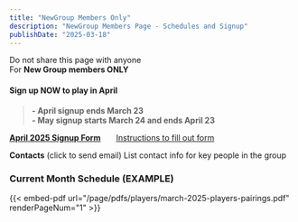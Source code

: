 ```yaml
---
title: "NewGroup Members Only"
description: "NewGroup Members Page - Schedules and Signup"
publishDate: "2025-03-18"
---
```


Do not share this page with anyone\
For **New Group members ONLY**
#### **Sign up NOW to play in April**
>**- April signup ends March 23**\
>**- May signup starts March 24 and ends April 23**

**[April 2025 Signup Form](/page/groups/newgroup/signup)**  &nbsp;&nbsp;&nbsp;&nbsp;&nbsp;         [Instructions to fill out form](/page/groups/signupprocess)

**Contacts** (click to send email)
List contact info for key people in the group
### Current Month Schedule  (EXAMPLE)

{{< embed-pdf url="/page/pdfs/players/march-2025-players-pairings.pdf" renderPageNum="1" >}}
